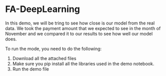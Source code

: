 # FA-DeepLearning

In this demo, we will be tring to see how close is our model from the real data.
We took the payment amount that we expected to see in the month of November and we compared it to our results to see how well our model does.

To run the mode, you need to do the following:
1. Download all the attached files
2. Make sure you pip install all the libraries used in the demo notebook.
3. Run the demo file

